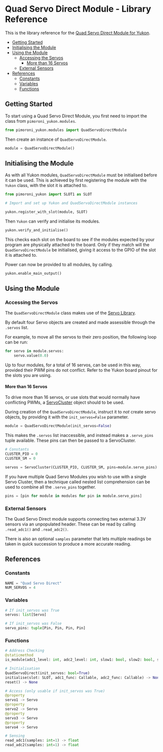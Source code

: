 # Quad Servo Direct Module - Library Reference <!-- omit in toc -->

This is the library reference for the [Quad Servo Direct Module for Yukon](https://pimoroni.com/yukon).

- [Getting Started](#getting-started)
- [Initialising the Module](#initialising-the-module)
- [Using the Module](#using-the-module)
  - [Accessing the Servos](#accessing-the-servos)
    - [More than 16 Servos](#more-than-16-servos)
  - [External Sensors](#external-sensors)
- [References](#references)
  - [Constants](#constants)
  - [Variables](#variables)
  - [Functions](#functions)


## Getting Started

To start using a Quad Servo Direct Module, you first need to import the class from `pimoroni_yukon.modules`.

```python
from pimoroni_yukon.modules import QuadServoDirectModule
```

Then create an instance of `QuadServoDirectModule`.

```python
module = QuadServoDirectModule()
```


## Initialising the Module

As with all Yukon modules, `QuadServoDirectModule` must be initialised before it can be used. This is achieved by first registering the module with the `Yukon` class, with the slot it is attached to.

```python
from pimoroni_yukon import SLOT1 as SLOT

# Import and set up Yukon and QuadServoDirectModule instances

yukon.register_with_slot(module, SLOT)
```

Then `Yukon` can verify and initialise its modules.

```python
yukon.verify_and_initialise()
```

This checks each slot on the board to see if the modules expected by your program are physically attached to the board. Only if they match will the `QuadServoDirectModule` be initialised, giving it access to the GPIO of the slot it is attached to.

Power can now be provided to all modules, by calling.

```python
yukon.enable_main_output()
```

## Using the Module

### Accessing the Servos

The `QuadServoDirectModule` class makes use of the [Servo Library](https://github.com/pimoroni/pimoroni-pico/blob/main/micropython/modules/servo/README.md).

By default four Servo objects are created and made assessible through the `.servos` list.

For example, to move all the servos to their zero position, the following loop can be run:

```python
for servo in module.servos:
    servo.value(0.0)
```

Up to four modules, for a total of 16 servos, can be used in this way, provided their PWM pins do not conflict. Refer to the Yukon board pinout for the slots you are using.

#### More than 16 Servos

To drive more than 16 servos, or use slots that would normally have conflicting PWMs, a [ServoCluster](https://github.com/pimoroni/pimoroni-pico/blob/main/micropython/modules/servo/README.md#servocluster) object should to be used.

During creation of the `QuadServoDirectModule`, instruct it to *not* create servo objects, by providing it with the `init_servos=False` parameter.

```python
module = QuadServoDirectModule(init_servos=False)
```

This makes the `.servos` list inaccessible, and instead makes a `.servo_pins` tuple available. These pins can then be passed to a ServoCluster.

```python
# Constants
CLUSTER_PIO = 0
CLUSTER_SM = 0

servos = ServoCluster(CLUSTER_PIO, CLUSTER_SM, pins=module.servo_pins)
```

If you have multiple Quad Servo Modules you wish to use with a single Servo Cluster, then a technique called nested list comprehension can be used to combine all the `.servo_pins` together.

```python
pins = [pin for module in modules for pin in module.servo_pins]
```


### External Sensors

The Quad Servo Direct module supports connecting two external 3.3V sensors via an unpopulated header. These can be read by calling `.read_adc1()` and `.read_adc2()`.

There is also an optional `samples` parameter that lets multiple readings be taken in quick succession to produce a more accurate reading.


## References

### Constants

```python
NAME = "Quad Servo Direct"
NUM_SERVOS = 4
```

### Variables
```python
# If init_servos was True
servos: list[Servo]

# If init_servos was False
servo_pins: tuple[Pin, Pin, Pin, Pin]
```

### Functions

```python
# Address Checking
@staticmethod
is_module(adc1_level: int, adc2_level: int, slow1: bool, slow2: bool, slow3:bool) -> bool

# Initialisation
QuadServoDirect(init_servos: bool=True)
initialise(slot: SLOT, adc1_func: Callable, adc2_func: Callable) -> None
reset() -> None

# Access (only usable if init_servos was True)
@property
servo1 -> Servo
@property
servo2 -> Servo
@property
servo3 -> Servo
@property
servo4 -> Servo

# Sensing
read_adc1(samples: int=1) -> float
read_adc2(samples: int=1) -> float
```
